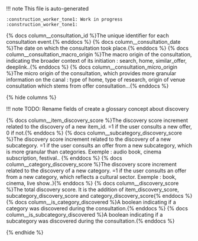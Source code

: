 !!! note
    This file is auto-generated

    :construction_worker_tone1: Work in progress :construction_worker_tone1:

{% docs column__consultation_id %}The unique identifier for each consultation event.{% enddocs %}
{% docs column__consultation_date %}The date on which the consultation took place.{% enddocs %}
{% docs column__consultation_macro_origin %}The macro origin of the consultation, indicating the broader context of its initiation : search, home, similar_offer, deeplink..{% enddocs %}
{% docs column__consultation_micro_origin %}The micro origin of the consultation, which provides more granular information on the canal : type of home, type of research, origin of venue consultation which stems from offer consultation...{% enddocs %}



{% hide columns %}


!!! note
    TODO: Rename fields of create a glossary concept about discovery

{% docs column__item_discovery_score %}The discovery score increment related to the discovery of a new item_id. =1 if the user consults a new offer, 0 if not.{% enddocs %}
{% docs column__subcategory_discovery_score %}The discovery score increment related to the discovery of a new subcategory. =1 if the user consults an offer from a new subcategory, which is more granular than categories. Exemple : audio book, cinema subscription, festival.. {% enddocs %}
{% docs column__category_discovery_score %}The discovery score increment related to the discovery of a new category. =1 if the user consults an offer from a new category, which reflects a cultural sector. Exemple : book, cinema, live show..){% enddocs %}
{% docs column__discovery_score %}The total discovery score. It is the addition of item_discovery_score, subcategory_discovery_score and category_discovery_score{% enddocs %}
{% docs column__is_category_discovered %}A boolean indicating if a category was discovered during the consultation.{% enddocs %}
{% docs column__is_subcategory_discovered %}A boolean indicating if a subcategory was discovered during the consultation.{% enddocs %}

{% endhide %}
